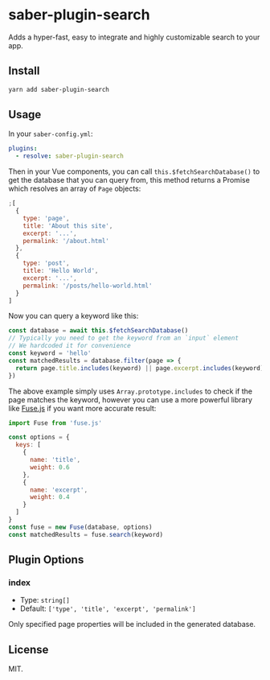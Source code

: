 # saber-plugin-search

Adds a hyper-fast, easy to integrate and highly customizable search to your app.

## Install

```bash
yarn add saber-plugin-search
```

## Usage

In your `saber-config.yml`:

```yml
plugins:
  - resolve: saber-plugin-search
```

Then in your Vue components, you can call `this.$fetchSearchDatabase()` to get the database that you can query from, this method returns a Promise which resolves an array of `Page` objects:

```js
;[
  {
    type: 'page',
    title: 'About this site',
    excerpt: '...',
    permalink: '/about.html'
  },
  {
    type: 'post',
    title: 'Hello World',
    excerpt: '...',
    permalink: '/posts/hello-world.html'
  }
]
```

Now you can query a keyword like this:

```js
const database = await this.$fetchSearchDatabase()
// Typically you need to get the keyword from an `input` element
// We hardcoded it for convenience
const keyword = 'hello'
const matchedResults = database.filter(page => {
  return page.title.includes(keyword) || page.excerpt.includes(keyword)
})
```

The above example simply uses `Array.prototype.includes` to check if the page matches the keyword, however you can use a more powerful library like [Fuse.js](https://fusejs.io/) if you want more accurate result:

```js
import Fuse from 'fuse.js'

const options = {
  keys: [
    {
      name: 'title',
      weight: 0.6
    },
    {
      name: 'excerpt',
      weight: 0.4
    }
  ]
}
const fuse = new Fuse(database, options)
const matchedResults = fuse.search(keyword)
```

## Plugin Options

### index

- Type: `string[]`
- Default: `['type', 'title', 'excerpt', 'permalink']`

Only specified page properties will be included in the generated database.

## License

MIT.
